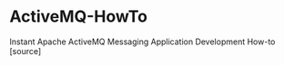 ActiveMQ-HowTo
==============

Instant Apache ActiveMQ Messaging Application Development How-to [source]
